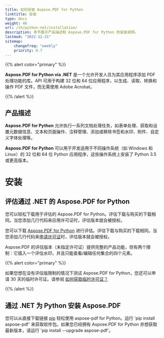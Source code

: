 ```yaml
---
title: 如何安装 Aspose.PDF for Python
linktitle: 安装
type: docs
weight: 40
url: /zh/python-net/installation/
description: 本节展示产品描述和 Aspose.PDF for Python 的安装说明。
lastmod: "2022-12-21"
sitemap:
    changefreq: "weekly"
    priority: 0.7
---
```


{{% alert color="primary" %}}

**Aspose.PDF for Python via .NET** 是一个允许开发人员为其应用程序添加 PDF 处理功能的库。API 可用于构建 32 位和 64 位应用程序，以生成、读取、转换和操作 PDF 文件，而无需使用 Adobe Acrobat。

{{% /alert %}}

## 产品描述

**Aspose.PDF for Python** 允许执行一系列文档处理任务，如表单处理、获取和设置元数据信息、文本和页面操作、注释管理、添加或移除书签和水印、附件、自定义字体处理等。

 **Aspose.PDF for Python** 可以用于开发适用于不同操作系统（如 Windows 和 Linux）的 32 位和 64 位 Python 应用程序，这些操作系统上安装了 Python 3.5 或更高版本。

# 安装

## 评估通过 .NET 的 Aspose.PDF for Python

您可以轻松下载用于评估的 Aspose.PDF for Python。评估下载与购买的下载相同。当您添加几行代码来应用许可证时，评估版本就会被授权。

您可以下载 [Aspose.PDF for Python](https://releases.aspose.com/pdf/pythonnet/) 进行评估。评估下载与购买的下载相同。当您添加几行代码来[申请许可证](/pdf/zh/python-net/licensing/)时，评估版本就会被授权。

Aspose.PDF 的评估版本（未指定许可证）提供完整的产品功能，但有两个限制：它插入一个评估水印，并且只能查看/编辑任何集合的四个元素。

{{% alert color="primary" %}}

如果您想在没有评估版限制的情况下测试 Aspose.PDF for Python，您还可以申请 30 天的临时许可证。请参阅 [如何获取临时许可证？](https://purchase.aspose.com/temporary-license)

{{% /alert %}}

## 通过 .NET 为 Python 安装 Aspose.PDF

您可以从直接下载链接 [pip](https://pypi.org/project/aspose-pdf/) 轻松使用 aspose-pdf for Python。运行 'pip install aspose-pdf' 来获取软件包。如果您已经拥有 Aspose.PDF for Python 并想获取最新版本，请运行 'pip install --upgrade aspose-pdf'。